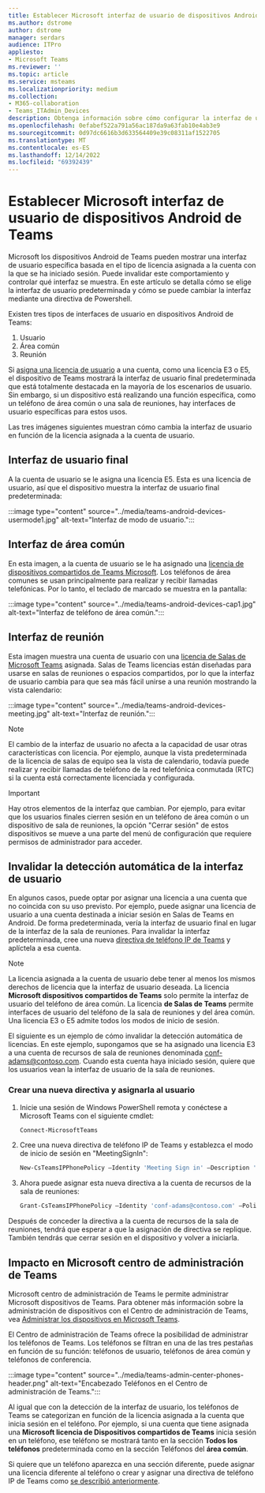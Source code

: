 ```yaml
---
title: Establecer Microsoft interfaz de usuario de dispositivos Android de Teams
ms.author: dstrome
author: dstrome
manager: serdars
audience: ITPro
appliesto:
- Microsoft Teams
ms.reviewer: ''
ms.topic: article
ms.service: msteams
ms.localizationpriority: medium
ms.collection:
- M365-collaboration
- Teams_ITAdmin_Devices
description: Obtenga información sobre cómo configurar la interfaz de usuario en dispositivos Android de Teams.
ms.openlocfilehash: 0efabef522a791a56ac187da9a63fab10e4ab3e9
ms.sourcegitcommit: 0d97dc6616b3d633564409e39c08311af1522705
ms.translationtype: MT
ms.contentlocale: es-ES
ms.lasthandoff: 12/14/2022
ms.locfileid: "69392439"
---
```

# <a name="set-microsoft-teams-android-devices-user-interface"></a>Establecer Microsoft interfaz de usuario de dispositivos Android de Teams

Microsoft los dispositivos Android de Teams pueden mostrar una interfaz de usuario específica basada en el tipo de licencia asignada a la cuenta con la que se ha iniciado sesión. Puede invalidar este comportamiento y controlar qué interfaz se muestra. En este artículo se detalla cómo se elige la interfaz de usuario predeterminada y cómo se puede cambiar la interfaz mediante una directiva de Powershell.

Existen tres tipos de interfaces de usuario en dispositivos Android de Teams:

1. Usuario
2. Área común
3. Reunión

Si [asigna una licencia de usuario](/microsoftteams/user-access) a una cuenta, como una licencia E3 o E5, el dispositivo de Teams mostrará la interfaz de usuario final predeterminada que está totalmente destacada en la mayoría de los escenarios de usuario. Sin embargo, si un dispositivo está realizando una función específica, como un teléfono de área común o una sala de reuniones, hay interfaces de usuario específicas para estos usos.

Las tres imágenes siguientes muestran cómo cambia la interfaz de usuario en función de la licencia asignada a la cuenta de usuario.

## <a name="end-user-interface"></a>Interfaz de usuario final

A la cuenta de usuario se le asigna una licencia E5. Esta es una licencia de usuario, así que el dispositivo muestra la interfaz de usuario final predeterminada:

:::image type="content" source="../media/teams-android-devices-usermode1.jpg" alt-text="Interfaz de modo de usuario.":::

## <a name="common-area-interface"></a>Interfaz de área común

En esta imagen, a la cuenta de usuario se le ha asignado una [licencia de dispositivos compartidos de Teams Microsoft](/microsoftteams/teams-add-on-licensing/teams-shared-device-license). Los teléfonos de área comunes se usan principalmente para realizar y recibir llamadas telefónicas. Por lo tanto, el teclado de marcado se muestra en la pantalla:

:::image type="content" source="../media/teams-android-devices-cap1.jpg" alt-text="Interfaz de teléfono de área común.":::

## <a name="meeting-interface"></a>Interfaz de reunión

Esta imagen muestra una cuenta de usuario con una [licencia de Salas de Microsoft Teams](/MicrosoftTeams/rooms/rooms-licensing) asignada. Salas de Teams licencias están diseñadas para usarse en salas de reuniones o espacios compartidos, por lo que la interfaz de usuario cambia para que sea más fácil unirse a una reunión mostrando la vista calendario:

:::image type="content" source="../media/teams-android-devices-meeting.jpg" alt-text="Interfaz de reunión.":::

> [!NOTE]
> El cambio de la interfaz de usuario no afecta a la capacidad de usar otras características con licencia. Por ejemplo, aunque la vista predeterminada de la licencia de salas de equipo sea la vista de calendario, todavía puede realizar y recibir llamadas de teléfono de la red telefónica conmutada (RTC) si la cuenta está correctamente licenciada y configurada.

> [!IMPORTANT]
> Hay otros elementos de la interfaz que cambian. Por ejemplo, para evitar que los usuarios finales cierren sesión en un teléfono de área común o un dispositivo de sala de reuniones, la opción "Cerrar sesión" de estos dispositivos se mueve a una parte del menú de configuración que requiere permisos de administrador para acceder.

## <a name="override-automatic-user-interface-detection"></a>Invalidar la detección automática de la interfaz de usuario

En algunos casos, puede optar por asignar una licencia a una cuenta que no coincida con su uso previsto. Por ejemplo, puede asignar una licencia de usuario a una cuenta destinada a iniciar sesión en Salas de Teams en Android. De forma predeterminada, vería la interfaz de usuario final en lugar de la interfaz de la sala de reuniones. Para invalidar la interfaz predeterminada, cree una nueva [directiva de teléfono IP de Teams](/powershell/module/skype/new-csteamsipphonepolicy) y aplíctela a esa cuenta.

> [!NOTE]
> La licencia asignada a la cuenta de usuario debe tener al menos los mismos derechos de licencia que la interfaz de usuario deseada. La licencia **Microsoft dispositivos compartidos de Teams** solo permite la interfaz de usuario del teléfono de área común. La licencia **de Salas de Teams** permite interfaces de usuario del teléfono de la sala de reuniones y del área común. Una licencia E3 o E5 admite todos los modos de inicio de sesión.

El siguiente es un ejemplo de cómo invalidar la detección automática de licencias. En este ejemplo, supongamos que se ha asignado una licencia E3 a una cuenta de recursos de sala de reuniones denominada conf-adams@contoso.com. Cuando esta cuenta haya iniciado sesión, quiere que los usuarios vean la interfaz de usuario de la sala de reuniones.

### <a name="create-a-new-policy-and-assign-to-user"></a>Crear una nueva directiva y asignarla al usuario

1. Inicie una sesión de Windows PowerShell remota y conéctese a Microsoft Teams con el siguiente cmdlet:

    ``` Powershell
    Connect-MicrosoftTeams
    ```

2. Cree una nueva directiva de teléfono IP de Teams y establezca el modo de inicio de sesión en "MeetingSignIn":

   ``` Powershell
   New-CsTeamsIPPhonePolicy –Identity 'Meeting Sign in' –Description 'Meeting Sign In Phone Policy' -SignInMode 'MeetingSignIn'

   ```

3. Ahora puede asignar esta nueva directiva a la cuenta de recursos de la sala de reuniones:

   ``` Powershell
   Grant-CsTeamsIPPhonePolicy –Identity 'conf-adams@contoso.com' –PolicyName 'Meeting Sign In'
   ```

Después de conceder la directiva a la cuenta de recursos de la sala de reuniones, tendrá que esperar a que la asignación de directiva se replique. También tendrás que cerrar sesión en el dispositivo y volver a iniciarla.

## <a name="impact-on-microsoft-teams-admin-center"></a>Impacto en Microsoft centro de administración de Teams

Microsoft centro de administración de Teams le permite administrar Microsoft dispositivos de Teams. Para obtener más información sobre la administración de dispositivos con el Centro de administración de Teams, vea [Administrar los dispositivos en Microsoft Teams](device-management.md).

El Centro de administración de Teams ofrece la posibilidad de administrar los teléfonos de Teams. Los teléfonos se filtran en una de las tres pestañas en función de su función: teléfonos de usuario, teléfonos de área común y teléfonos de conferencia.

 :::image type="content" source="../media/teams-admin-center-phones-header.png" alt-text="Encabezado Teléfonos en el Centro de administración de Teams.":::

Al igual que con la detección de la interfaz de usuario, los teléfonos de Teams se categorizan en función de la licencia asignada a la cuenta que inicia sesión en el teléfono. Por ejemplo, si una cuenta que tiene asignada una **Microsoft licencia de Dispositivos compartidos de Teams** inicia sesión en un teléfono, ese teléfono se mostrará tanto en la sección **Todos los teléfonos** predeterminada como en la sección Teléfonos del **área común**.

Si quiere que un teléfono aparezca en una sección diferente, puede asignar una licencia diferente al teléfono o crear y asignar una directiva de teléfono IP de Teams como [se describió anteriormente](#override-automatic-user-interface-detection).
